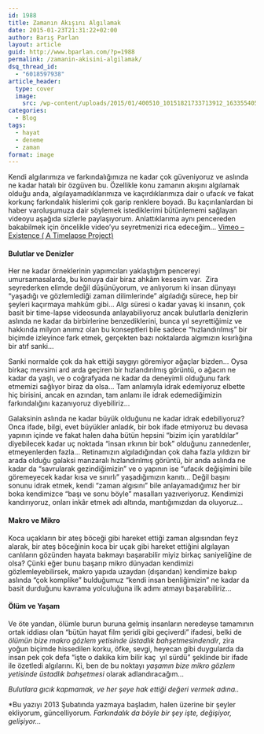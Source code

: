 ```yaml
---
id: 1988
title: Zamanın Akışını Algılamak
date: 2015-01-23T21:31:22+02:00
author: Barış Parlan
layout: article
guid: http://www.bparlan.com/?p=1988
permalink: /zamanin-akisini-algilamak/
dsq_thread_id:
  - "6018597938"
article_header:
  type: cover
  image:
    src: /wp-content/uploads/2015/01/400510_10151821733713912_1633554057_n.jpg
categories:
  - Blog
tags:
  - hayat
  - deneme
  - zaman
format: image
---
```


Kendi algılarımıza ve farkındalığımıza ne kadar çok güveniyoruz ve aslında ne kadar hatalı bir özgüven bu. Özellikle konu zamanın akışını algılamak olduğu anda, algılayamadıklarımıza ve kaçırdıklarımıza dair o ufacık ve fakat korkunç farkındalık hislerimi çok garip renklere boyadı. Bu kaçırılanlardan bi haber varoluşumuza dair söylemek istediklerimi bütünlememi sağlayan videoyu aşağıda sizlerle paylaşıyorum. Anlattıklarıma aynı pencereden bakabilmek için öncelikle video&#8217;yu seyretmenizi rica edeceğim&#8230; <a title="Existence - A Timelapse Project" href="https://vimeo.com/47911018" target="_blank">Vimeo &#8211; Existence ( A Timelapse Project)</a>



#### Bulutlar ve Denizler

Her ne kadar örneklerinin yapımcıları yaklaştığım pencereyi umursamasalarda, bu konuya dair biraz ahkâm kesesim var.  Zira seyrederken elimde değil düşünüyorum, ve anlıyorum ki insan dünyayı &#8220;yaşadığı ve gözlemlediği zaman dilimlerinde&#8221; algıladığı sürece, hep bir şeyleri kaçırmaya mahkûm gibi&#8230; Algı süresi o kadar yavaş ki insanın, çok basit bir time-lapse videosunda anlayabiliyoruz ancak bulutlarla denizlerin aslında ne kadar da birbirlerine benzediklerini, bunca yıl seyrettiğimiz ve hakkında milyon anımız olan bu konseptleri bile sadece &#8220;hızlandırılmış&#8221; bir biçimde izleyince fark etmek, gerçekten bazı noktalarda algımızın kısırlığına bir atıf sanki&#8230;

Sanki normalde çok da hak ettiği saygıyı göremiyor ağaçlar bizden&#8230; Oysa birkaç mevsimi ard arda geçiren bir hızlandırılmış görüntü, o ağacın ne kadar da yaşlı, ve o coğrafyada ne kadar da deneyimli olduğunu fark etmemizi sağlıyor biraz da olsa&#8230; Tam anlamıyla idrak edemiyoruz elbette hiç birisini, ancak en azından, tam anlamı ile idrak edemediğimizin farkındalığını kazanıyoruz diyebiliriz&#8230;

Galaksinin aslında ne kadar büyük olduğunu ne kadar idrak edebiliyoruz? Onca ifade, bilgi, evet büyükler anladık, bir bok ifade etmiyoruz bu devasa yapının içinde ve fakat halen daha bütün hepsini &#8220;bizim için yaratıldılar&#8221; diyebilecek kadar uç noktada &#8220;insan ırkının bir bok&#8221; olduğunu zannedenler, etmeyenlerden fazla&#8230; Retinamızın algıladığından çok daha fazla yıldızın bir arada olduğu galaksi manzaralı hızlandırılmış görüntü, bir anda aslında ne kadar da &#8220;savrularak gezindiğimizin&#8221; ve o yapının ise &#8220;ufacık değişimini bile göremeyecek kadar kısa ve sınırlı&#8221; yaşadığımızın kanıtı&#8230; Değil başını sonunu idrak etmek, kendi &#8220;zaman algısını&#8221; bile anlayamadığımız her bir boka kendimizce &#8220;başı ve sonu böyle&#8221; masalları yazıveriyoruz. Kendimizi kandırıyoruz, onları inkâr etmek adı altında, mantığımızdan da oluyoruz&#8230;

#### Makro ve Mikro

Koca uçakların bir ateş böceği gibi hareket ettiği zaman algısından feyz alarak, bir ateş böceğinin koca bir uçak gibi hareket ettiğini algılayan canlıların gözünden hayata bakmayı başarabilir miyiz birkaç saniyeliğine de olsa? Çünki eğer bunu başarıp mikro dünyadan kendimizi gözlemleyebilirsek, makro yapıda uzaydan (dışarıdan) kendimize bakıp aslında &#8220;çok komplike&#8221; bulduğumuz &#8220;kendi insan benliğimizin&#8221; ne kadar da basit durduğunu kavrama yolculuğuna ilk adımı atmayı başarabiliriz&#8230;

#### Ölüm ve Yaşam

Ve öte yandan, ölümle burun buruna gelmiş insanların neredeyse tamamının ortak iddiası olan &#8220;bütün hayat film şeridi gibi geçiverdi&#8221; ifadesi, belki de _ölümün bize makro gözlem yetisinde üstadlık bahşetmesindendir_, zira yoğun biçimde hissedilen korku, öfke, sevgi, heyecan gibi duygularda da insan pek çok defa &#8220;işte o dakika kim bilir kaç  yıl sürdü&#8221; şeklinde bir ifade ile özetledi algılarını. Ki, ben de bu noktayı _yaşamın bize mikro gözlem yetisinde üstadlık bahşetmesi_ olarak adlandıracağım&#8230;

_Bulutlara gıcık kapmamak, ve her şeye hak ettiği değeri vermek adına.._

*Bu yazıyı 2013 Şubatında yazmaya başladım, halen üzerine bir şeyler ekliyorum, güncelliyorum. _Farkındalık da böyle bir şey işte, değişiyor, gelişiyor&#8230;_
